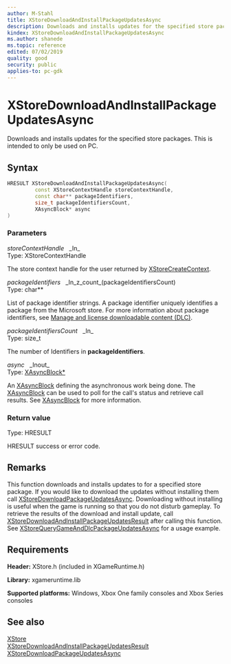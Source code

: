 ```yaml
---
author: M-Stahl
title: XStoreDownloadAndInstallPackageUpdatesAsync
description: Downloads and installs updates for the specified store packages.
kindex: XStoreDownloadAndInstallPackageUpdatesAsync
ms.author: shanede
ms.topic: reference
edited: 07/02/2019
quality: good
security: public
applies-to: pc-gdk
---
```


# XStoreDownloadAndInstallPackageUpdatesAsync  

Downloads and installs updates for the specified store packages.
This is intended to only be used on PC.

## Syntax  
  
```cpp
HRESULT XStoreDownloadAndInstallPackageUpdatesAsync(  
         const XStoreContextHandle storeContextHandle,  
         const char** packageIdentifiers,  
         size_t packageIdentifiersCount,  
         XAsyncBlock* async  
)  
```  
  
### Parameters  
  
*storeContextHandle* &nbsp;&nbsp;\_In\_  
Type: XStoreContextHandle  

  
The store context handle for the user returned by [XStoreCreateContext](xstorecreatecontext.md).  


*packageIdentifiers* &nbsp;&nbsp;\_In\_z\_count\_(packageIdentifiersCount)  
Type: char**  
  
List of package identifier strings.
A package identifier uniquely identifies a package from the Microsoft store. For more information about package identifiers, see [Manage and license downloadable content (DLC)](../../../../commerce/fundamentals/xstore-manage-and-license-optional-packages.md).  

*packageIdentifiersCount* &nbsp;&nbsp;\_In\_  
Type: size_t  
  
The number of Identifiers in **packageIdentifiers**.  

*async* &nbsp;&nbsp;\_Inout\_  
Type: [XAsyncBlock*](../../xasync/structs/xasyncblock.md)  
  
An [XAsyncBlock](../../xasync/structs/xasyncblock.md) defining the asynchronous work being done. The [XAsyncBlock](../../xasync/structs/xasyncblock.md) can be used to poll for the call's status and retrieve call results. See [XAsyncBlock](../../xasync/structs/xasyncblock.md) for more information.  
  
### Return value
Type: HRESULT
  
HRESULT success or error code.    
  
## Remarks  

This function downloads and installs updates to for a specified store package. If you would like to download the updates without installing them call [XStoreDownloadPackageUpdatesAsync](xstoredownloadpackageupdatesasync.md). Downloading without installing is useful when the game is running so that you do not disturb gameplay. To retrieve the results of the download and install update, call [XStoreDownloadAndInstallPackageUpdatesResult](xstoredownloadandinstallpackageupdatesresult.md) after calling this function. See [XStoreQueryGameAndDlcPackageUpdatesAsync](xstorequerygameanddlcpackageupdatesasync.md) for a usage example.  
  
## Requirements  
  
**Header:** XStore.h (included in XGameRuntime.h)
  
**Library:** xgameruntime.lib
  
**Supported platforms:** Windows, Xbox One family consoles and Xbox Series consoles  
  
## See also  
[XStore](../xstore_members.md)  
[XStoreDownloadAndInstallPackageUpdatesResult](xstoredownloadandinstallpackageupdatesresult.md)  
[XStoreDownloadPackageUpdatesAsync](xstoredownloadpackageupdatesasync.md)  
  